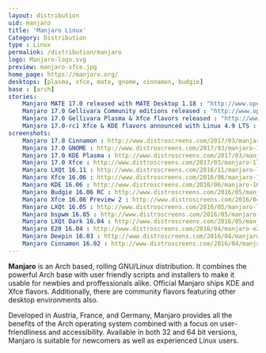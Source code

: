 ```yaml
---
layout: distribution
uid: manjaro
title: 'Manjaro Linux'
Category: Distribution
type : Linux
permalink: /distribution/manjaro
logo: Manjaro-logo.svg
preview: manjaro-xfce.jpg
home_page: https://manjaro.org/
desktops: [plasma, xfce, mate, gnome, cinnamon, budgie]
base : [arch]
stories:
    Manjaro MATE 17.0 released with MATE Desktop 1.18 : "http://www.open-source-feed.com/2017/03/manjaro-mate-170-released-with-mate.html"
    Manjaro 17.0 Gellivara Community editions released : "http://www.open-source-feed.com/2017/03/manjaro-170-fringilla-community.html"
    Manjaro 17.0 Gellivara Plasma & Xfce flavors released : "http://www.open-source-feed.com/2017/03/manjaro-170-fringilla-plasma-xfce.html"
    Manjaro 17.0-rc1 Xfce & KDE flavors announced with Linux 4.9 LTS : http://www.open-source-feed.com/2017/02/manjaro-170-rc1-xfce-kde-flavors.html
screenshots:
    Manjaro 17.0 Cinnamon : http://www.distroscreens.com/2017/03/manjaro-170-gellivara-cinnamon.html
    Manjaro 17.0 GNOME : http://www.distroscreens.com/2017/03/manjaro-170-gellivara-gnome-screenshots.html
    Manjaro 17.0 KDE Plasma : http://www.distroscreens.com/2017/03/manjaro-170-gellivara-plasma-edition.html
    Manjaro 17.0 Xfce : http://www.distroscreens.com/2017/03/manjaro-170-fringilla-xfce-edition.html
    Manjaro LXQt 16.11 : http://www.distroscreens.com/2016/11/manjaro-lxqt-edition-1611-screenshots.html
    Manjaro Xfce 16.06 : http://www.distroscreens.com/2016/06/manjaro-1606-xfce-screenshots.html
    Manjaro KDE 16.06 : http://www.distroscreens.com/2016/06/manjaro-1606-kde-daniella-screenshots.html 
    Manjaro Budgie 16.06 RC : http://www.distroscreens.com/2016/05/manjaro-budgie-1606-rc-screenshots.html
    Manjaro Xfce 16.06 Preview 2 : http://www.distroscreens.com/2016/04/manjaro-xfce-1606-daniella-preview-2.html
    Manjaro LXQt 16.05 : http://www.distroscreens.com/2016/05/manjaro-lxqt-1605-ice-screenshots.html
    Manjaro bspwm 16.05 : http://www.distroscreens.com/2016/05/manjaro-bspwm-1605-screenshots.html
    Manjaro LXQt Dark 16.04 : http://www.distroscreens.com/2016/05/manjaro-lxqt-dark-1604-screenshots.html
    Manjaro E20 16.04 : http://www.distroscreens.com/2016/04/manjaro-e20-1604-screenshots.html
    Manjaro Deepin 16.03 : http://www.distroscreens.com/2016/04/manjaro-deepin-1603-screenshots.html
    Manjaro Cinnamon 16.02 : http://www.distroscreens.com/2016/04/manjaro-cinnamon-1602-screenshots.html
---
```


**Manjaro** is an Arch based, rolling GNU/Linux distribution. It combines the powerful Arch base with user friendly
scripts and installers to make it usable for newbies and proffessionals alike. Official Manjaro ships KDE and Xfce
flavors. Additionally, there are community flavors featuring other desktop environments also.

Developed in Austria, France, and Germany, Manjaro provides all the benefits of the Arch operating system combined with a focus on user-friendliness and accessibility. Available in both 32 and 64 bit versions, Manjaro is suitable for newcomers as well as experienced Linux users.
